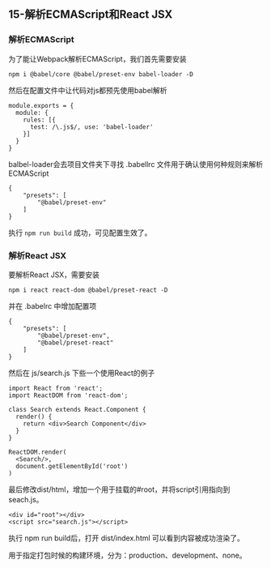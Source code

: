 ## 15-解析ECMAScript和React JSX

### 解析ECMAScript

为了能让Webpack解析ECMAScript，我们首先需要安装

```
npm i @babel/core @babel/preset-env babel-loader -D 
```

然后在配置文件中让代码对js都预先使用babel解析

```
module.exports = {
  module: {
    rules: [{
      test: /\.js$/, use: 'babel-loader'
    }]
  }
}	
```

balbel-loader会去项目文件夹下寻找 .babellrc 文件用于确认使用何种规则来解析ECMAScript


```
{
	"presets": [
		"@babel/preset-env"
	]
}
```

执行 `npm run build` 成功，可见配置生效了。

### 解析React JSX

要解析React JSX，需要安装 

```
npm i react react-dom @babel/preset-react -D
```

并在 .babelrc 中增加配置项

```
{
	"presets": [
		"@babel/preset-env",
		"@babel/preset-react"
	]
}

```

然后在 js/search.js 下些一个使用React的例子

```
import React from 'react';
import ReactDOM from 'react-dom';

class Search extends React.Component {
  render() {
    return <div>Search Component</div>
  }
}

ReactDOM.render(
  <Search/>,
  document.getElementById('root')
)
```

最后修改dist/html，增加一个用于挂载的#root，并将script引用指向到seach.js。

```
<div id="root"></div>
<script src="search.js"></script>
```

执行 npm run build后，打开 dist/index.html 可以看到内容被成功渲染了。
 

用于指定打包时候的构建环境，分为：production、development、none。
